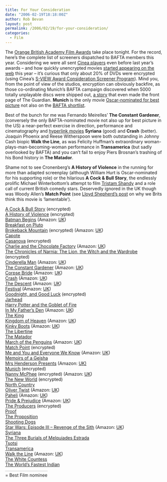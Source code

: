 ```yaml
---
title: For Your Consideration
date: "2006-02-19T18:18:00Z"
author: Rob Bevan
layout: post
permalink: /2006/02/19/for-your-consideration/
categories:
  - Film
---
```

The [Orange British Academy Film Awards][1] take place tonight. For the record, here&#8217;s the complete list of screeners dispatched to BAFTA members this year. Considering we were <span class="hilite">all</span> sent [Cinea players][2] even before last year&#8217;s awards &#8211; and how quickly unencrypted movies [started appearing on the web][3] this year &#8211; it&#8217;s curious that only about 20% of DVDs were encrypted (using Cinea&#8217;s [S-VIEW Award Consideration Screener Program][4]). Mind you, from the point of view of the studios, encryption can obviously backfire, as those co-ordinating Munich&#8217;s BAFTA campaign discovered when 5000 totally unplayable discs were shipped out, [a story][5] that even made the front page of The Guardian. **Munich** is the only movie [Oscar-nominated for best picture][6] not also on the [BAFTA shortlist][7].

Best of the bunch for me was Fernando Meirelles&#8217; **The Constant Gardener**, (conversely the only BAFTA-nominated movie not also up for best picture in the US) a near-perfect exercise in direction, performance and cinematography and [hyperlink movies][8] **Syriana** (good) and **Crash** (better). Joaquin Phoenix and Reese Witherspoon were both outstanding in Johnny Cash biopic **Walk the Line**, as was Felicity Huffman&#8217;s extraordinary woman-plays-man-becoming-woman performance in **Transamerica** (but sadly overlooked by BAFTA) and you can&#8217;t fail to enjoy Piers Brosnan&#8217;s trashing of his Bond history in **The Matador**.

Shame not to see Cronenberg&#8217;s **A History of Violence** in the running for more than adapted screenplay (although William Hurt is Oscar-nominated for his supporting role) or the hilarious **A Cock & Bull Story**, the endlessly prolific Michael Winterbottom&#8217;s attempt to film [Tristam Shandy][9] and a role call of current British comedy stars. Deservedly ignored in the UK though was Woody Allen&#8217;s **Match Point** (see [Lloyd Shepherd&#8217;s post][10] on why we Brits think this movie is &#8216;lamentable&#8217;).

<!--more-->

<div class="screeners">
  <a href="http://imdb.com/title/tt0423409/">A Cock & Bull Story</a> (encrypted)<br /> <a href="http://imdb.com/title/tt0399146/">A History of Violence</a> (encrypted)<br /> <a href="http://imdb.com/title/tt0372784/">Batman Begins</a> (Amazon: <a href="http://www.amazon.co.uk/exec/obidos/ASIN/B000B73GYE">UK</a>)<br /> <span class="not-watched"><a href="http://imdb.com/title/tt0411195/">Breakfast on Pluto</a></span><br /> <span class="nominee"><a href="http://us.imdb.com/title/tt0388795/">Brokeback Mountain</a> (encrypted) (Amazon: <a href="http://www.amazon.co.uk/exec/obidos/ASIN/B000B83J86">UK</a>)</span><br /> <span class="nominee"><a href="http://imdb.com/title/tt0379725/">Capote</a></span><br /> <a href="http://imdb.com/title/tt0402894/">Casanova</a> (encrypted)<br /> <a href="http://imdb.com/title/tt0367594/">Charlie and the Chocolate Factory</a> (Amazon: <a href="http://www.amazon.co.uk/exec/obidos/ASIN/B000B7QAHO">UK</a>)<br /> <a href="http://imdb.com/title/tt0363771/">The Chronicles of Narnia: The Lion, the Witch and the Wardrobe</a> (encrypted)<br /> <a href="http://imdb.com/title/tt0352248/">Cinderella Man</a> (Amazon: <a href="http://www.amazon.co.uk/exec/obidos/ASIN/B000B7QNX0">UK</a>)<br /> <span class="nominee"><a href="http://imdb.com/title/tt0387131/">The Constant Gardener</a> (Amazon: <a href="http://www.amazon.co.uk/exec/obidos/ASIN/B000B7QLLO">UK</a>)</span><br /> <a href="http://imdb.com/title/tt0121164/">Corpse Bride</a> (Amazon: <a href="http://www.amazon.co.uk/exec/obidos/ASIN/B000BPCUTS">UK</a>)<br /> <span class="nominee"><a href="http://imdb.com/title/tt0375679/">Crash</a> (Amazon: <a href="http://www.amazon.co.uk/exec/obidos/ASIN/B000ATJKM0">UK</a>)</span><br /> <a href="http://imdb.com/title/tt0435625/">The Descent</a> (Amazon: <a href="http://www.amazon.co.uk/exec/obidos/ASIN/B000A8NZ0O">UK</a>)<br /> <a href="http://imdb.com/title/tt0468736/">Festival</a> (Amazon: <a href="http://www.amazon.co.uk/exec/obidos/ASIN/B000AYARC2">UK</a>)<br /> <span class="nominee"><span class="not-watched"><a href="http://imdb.com/title/tt0433383/">Goodnight, and Good Luck</a> (encrypted)</span></span><br /> <a href="http://imdb.com/title/tt0418763/">Jarhead</a><br /> <a href="http://imdb.com/title/tt0330373/">Harry Potter and the Goblet of Fire</a><br /> <a href="http://imdb.com/title/tt0385017/">In My Father&#8217;s Den</a> (Amazon: <a href="http://www.amazon.co.uk/exec/obidos/ASIN/B000AND8MO">UK</a>)<br /> <a href="http://imdb.com/title/tt0396688/">The King</a><br /> <span class="not-watched"><a href="http://imdb.com/title/tt0320661/">Kingdom of Heaven</a> (Amazon: <a href="http://www.amazon.co.uk/exec/obidos/ASIN/B000A896J8">UK</a>)</span><br /> <a href="http://imdb.com/title/tt0434124/">Kinky Boots</a> (Amazon: <a href="http://www.amazon.co.uk/exec/obidos/ASIN/B000BYCIO6">UK</a>)<br /> <a href="http://imdb.com/title/tt0375920/">The Libertine</a><br /> <a href="http://imdb.com/title/tt0365485/">The Matador</a><br /> <a href="http://imdb.com/title/tt0428803/">March of the Penguins</a> (Amazon: <a href="http://www.amazon.co.uk/exec/obidos/ASIN/B000CETV9U">UK</a>)<br /> <a href="http://imdb.com/title/tt0416320/">Match Point</a> (encrypted)<br /> <a href="http://imdb.com/title/tt0415978/">Me and You and Everyone We Know</a> (Amazon: <a href="http://www.amazon.co.uk/exec/obidos/ASIN/B000BJV0ZE">UK</a>)<br /> <a href="http://us.imdb.com/title/tt0397535/">Memoirs of a Geisha</a><br /> <a href="http://imdb.com/title/tt0413015">Mrs Henderson Presents</a> (Amazon: <a href="http://www.amazon.co.uk/exec/obidos/ASIN/B000CQO6IY">UK)</a><br /> <span class="not-watched"><a href="http://imdb.com/title/tt0408306/">Munich</a> (encrypted)</span><br /> <a href="http://us.imdb.com/title/tt0396752/">Nanny McPhee</a> (encrypted) (Amazon: <a href="http://www.amazon.co.uk/exec/obidos/ASIN/B000BYCGXY">UK</a>)<br /> <a href="http://imdb.com/title/tt0402399/">The New World</a> (encrypted)<br /> <a href="http://imdb.com/title/tt0395972/">North Country</a><br /> <a href="http://imdb.com/title/tt0380599/">Oliver Twist</a> (Amazon: <a href="http://www.amazon.co.uk/exec/obidos/ASIN/B000CDYDVW">UK</a>)<br /> <a href="http://imdb.com/title/tt0451850/">Paheli</a> (Amazon: <a href="http://www.amazon.co.uk/exec/obidos/ASIN/B000AC538M">UK</a>)<br /> <a href="http://imdb.com/title/tt0414387/">Pride & Prejudice</a> (Amazon: <a href="http://www.amazon.co.uk/exec/obidos/ASIN/B000BKTB3Q">UK</a>)<br /> <a href="http://imdb.com/title/tt0395251/">The Producers</a> (encrypted)<br /> <a href="http://imdb.com/title/tt0377107/">Proof</a><br /> <span class="not-watched"><a href="http://imdb.com/title/tt0421238/">The Proposition</a></span><br /> <span class="not-watched"><a href="http://imdb.com/title/tt0420901/">Shooting Dogs</a></span><br /> <a href="http://imdb.com/title/tt0121766/">Star Wars: Episode III &#8211; Revenge of the Sith</a> (Amazon: <a href="http://www.amazon.co.uk/exec/obidos/ASIN/B00097E6EU">UK</a>)<br /> <a href="http://us.imdb.com/title/tt0365737/">Syriana</a><br /> <span class="not-watched"><a href="http://imdb.com/title/tt0419294/">The Three Burials of Melquiades Estrada</a></span><br /> <span class="not-watched"><a href="http://imdb.com/title/tt0468565/">Tsotsi</a><br /> <a href="http://us.imdb.com/title/tt0407265/">Transamerica</a><br /> <a href="http://imdb.com/title/tt0358273/">Walk the Line</a> (Amazon: <a href="http://www.amazon.co.uk/exec/obidos/ASIN/B000BPCV0Q">UK</a>)<br /> <span class="not-watched"><a href="http://imdb.com/title/tt0384686/">The White Countess</a></span><br /> <a href="http://imdb.com/title/tt0412080/">The World&#8217;s Fastest Indian</a><br /> <br /> <span class="nominee" style="border-top: 1px dotted grey; padding-top: 4px;">= Best Film nominee</span> </div>

 [1]: http://www.bafta.org/
 [2]: http://www.cinea.com/sv300.html
 [3]: http://www.toptechnews.com/story.xhtml?story_id=11300002Q0PZ
 [4]: http://www.cinea.com/awardscreeners.html
 [5]: http://film.guardian.co.uk/news/story/0,,1683771,00.html
 [6]: http://www.oscars.org/78academyawards/noms.html
 [7]: http://www.bafta.org/site/page287.html
 [8]: http://www.kottke.org/06/02/syriana
 [9]: http://www.amazon.co.uk/exec/obidos/ASIN/0375761195/robbish-21/
 [10]: http://www.dadblog.co.uk/archives/2006/01/woody_allen_and.html
